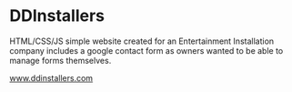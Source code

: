 # DDInstallers
HTML/CSS/JS simple website created for an Entertainment Installation company includes a google contact form as owners wanted to be able to manage forms themselves.

www.ddinstallers.com
